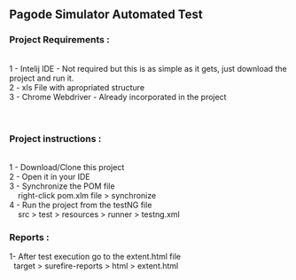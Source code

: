 <h2>Pagode Simulator Automated Test</h2>

<h3>Project Requirements  :</h3> <br>
 1 - Intelij IDE - Not required but this is as simple as it gets, just download the project and run it.<br>
 2 - xls File with apropriated structure<br>
 3 - Chrome Webdriver - Already incorporated in the project<br>
 <br><br>
 
<h3>Project instructions :</h3><br>
 1 - Download/Clone this project<br>
 2 - Open it in your IDE<br>
 3 - Synchronize the POM file<br>
 &nbsp &nbsp right-click pom.xlm file > synchronize <br>
 4 - Run the project from the testNG file <br>
 &nbsp &nbsp src > test > resources > runner > testng.xml <br>
 
<h3>Reports :</h3>
 1- After test execution go to the extent.html file<br>
 &nbsp target > surefire-reports > html > extent.html<br>
